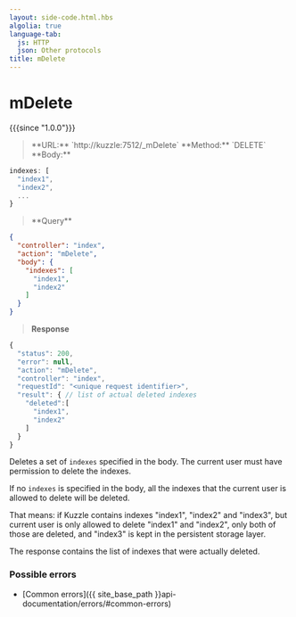 ```yaml
---
layout: side-code.html.hbs
algolia: true
language-tab:
  js: HTTP
  json: Other protocols
title: mDelete
---
```


# mDelete

{{{since "1.0.0"}}}

<blockquote class="js">
<p>
**URL:** `http://kuzzle:7512/_mDelete`  
**Method:** `DELETE`  
**Body:**
</p>
</blockquote>



```js
indexes: [
  "index1",
  "index2",
  ...
}
```


<blockquote class="json">
<p>
**Query**
</p>
</blockquote>


```json
{
  "controller": "index",
  "action": "mDelete",
  "body": {
    "indexes": [
      "index1",
      "index2"
    ]
  }
}
```

>**Response**

```javascript
{
  "status": 200,
  "error": null,
  "action": "mDelete",
  "controller": "index",
  "requestId": "<unique request identifier>",
  "result": { // list of actual deleted indexes
    "deleted":[
      "index1",
      "index2"
    ]
  }
}
```

Deletes a set of `indexes` specified in the body. The current user must have permission to delete the indexes.

If no `indexes` is specified in the body, all the indexes that the current user is allowed to delete will be deleted.

That means: if Kuzzle contains indexes "index1", "index2" and "index3",
but current user is only allowed to delete "index1" and "index2", only both of those are deleted,
and "index3" is kept in the persistent storage layer.

The response contains the list of indexes that were actually deleted.

### Possible errors

- [Common errors]({{ site_base_path }}api-documentation/errors/#common-errors)
